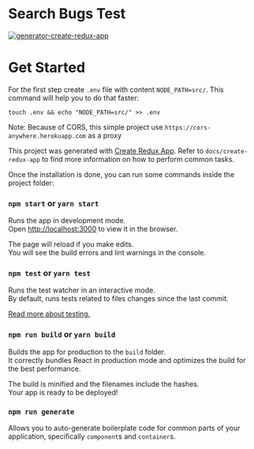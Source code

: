 # Search Bugs Test
[![generator-create-redux-app](https://img.shields.io/badge/built%20with-generator--create--redux--app-brightgreen.svg)](https://github.com/jonidelv/generator-create-redux-app)

# Get Started
For the first step create `.env` file with content `NODE_PATH=src/`.
This command will help you to do that faster:

`touch .env && echo "NODE_PATH=src/" >> .env`

Note:
Because of CORS, this simple project use `https://cors-anywhere.herokuapp.com` as a proxy

This project was generated with [Create Redux App](https://github.com/jonidelv/generator-create-redux-app). Refer to `docs/create-redux-app` to find more information on how to perform common tasks.

Once the installation is done, you can run some commands inside the project folder:

### `npm start` or `yarn start`

Runs the app in development mode.<br>
Open [http://localhost:3000](http://localhost:3000) to view it in the browser.

The page will reload if you make edits.<br>
You will see the build errors and lint warnings in the console.

### `npm test` or `yarn test`

Runs the test watcher in an interactive mode.<br>
By default, runs tests related to files changes since the last commit.

[Read more about testing.](https://github.com/facebookincubator/create-react-app/blob/master/packages/react-scripts/template/README.md#running-tests)

### `npm run build` or `yarn build`

Builds the app for production to the `build` folder.<br>
It correctly bundles React in production mode and optimizes the build for the best performance.

The build is minified and the filenames include the hashes.<br>
Your app is ready to be deployed!

### `npm run generate`

Allows you to auto-generate boilerplate code for common parts of your
application, specifically `component`s and `container`s.
